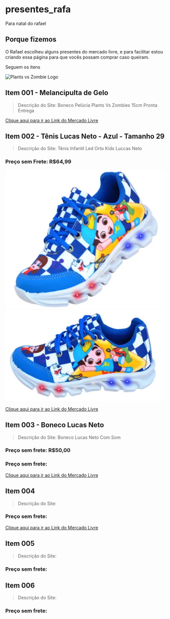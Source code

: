 # presentes_rafa
Para natal do rafael

## Porque fizemos
O Rafael escolheu alguns presentes do mercado livre, e para facilitar estou criando essa página para que vocês possam comprar caso queiram.

Seguem os itens

![Plants vs Zombie Logo](https://i.redd.it/06zsfnazvmb51.png)

## Item 001 - Melancipulta de Gelo
> Descrição do Site: Boneco Pelúcia Plants Vs Zombies 15cm Pronta Entrega

[Clique aqui para ir ao Link do Mercado Livre](https://produto.mercadolivre.com.br/MLB-1160113468-boneco-pelucia-plants-vs-zombies-15cm-pronta-entrega-_JM)



## Item 002 - Tênis Lucas Neto - Azul - Tamanho 29
> Descrição do Site: Tênis Infantil Led Orto Kids Luccas Neto

### Preço sem Frete: R$64,99

![Tenis Lucas Neto 01](https://github.com/andrenevares/presentes_rafa/blob/main/images/tenis_azul_lucas.png)
![Tenis Lucas Neto 02](https://github.com/andrenevares/presentes_rafa/blob/main/images/tenis_azul_lucas_02.png)

[Clique aqui para ir ao Link do Mercado Livre](https://produto.mercadolivre.com.br/MLB-1416508532-tnis-infantil-led-orto-kids-luccas-neto-_JM?attributes=FABRIC_DESIGN%3ATHVjY2FzIE5ldG8%3D%2CCOLOR_SECONDARY_COLOR%3AQXp1bA%3D%3D%2CSIZE%3AMjk%3D&quantity=1)


## Item 003 - Boneco Lucas Neto
> Descrição do Site: Boneco Lucas Neto Com Som

### Preço sem frete: R$50,00

### Preço sem frete: 
[Clique aqui para ir ao Link do Mercado Livre](https://produto.mercadolivre.com.br/MLB-1601601112-boneco-lucas-neto-com-som-_JM)

## Item 004
> Descrição do Site: 

### Preço sem frete: 

[Clique aqui para ir ao Link do Mercado Livre](https://produto.mercadolivre.com.br/MLB-1160113468-boneco-pelucia-plants-vs-zombies-15cm-pronta-entrega-_JM)



## Item 005
> Descrição do Site: 

### Preço sem frete: 

## Item 006
> Descrição do Site: 

### Preço sem frete: 
